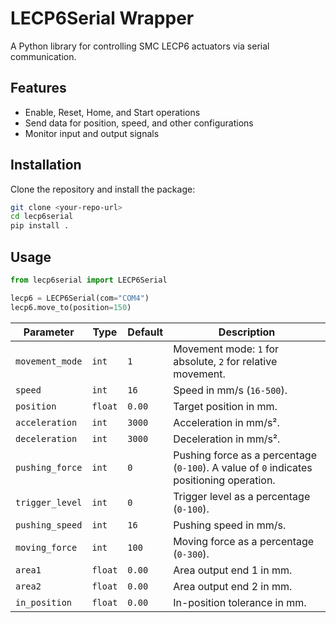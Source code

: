 # LECP6Serial Wrapper

A Python library for controlling SMC LECP6 actuators via serial communication.

## Features

- Enable, Reset, Home, and Start operations
- Send data for position, speed, and other configurations
- Monitor input and output signals

## Installation

Clone the repository and install the package:

```bash
git clone <your-repo-url>
cd lecp6serial
pip install .
```

## Usage

```python
from lecp6serial import LECP6Serial

lecp6 = LECP6Serial(com="COM4")
lecp6.move_to(position=150)

```

| Parameter        | Type    | Default | Description                                                                              |
|------------------|---------|---------|------------------------------------------------------------------------------------------|
| `movement_mode`  | `int`   | `1`     | Movement mode: `1` for absolute, `2` for relative movement.                              |
| `speed`          | `int`   | `16`    | Speed in mm/s (`16-500`).                                                                |
| `position`       | `float` | `0.00`  | Target position in mm.                                                                   |
| `acceleration`   | `int`   | `3000`  | Acceleration in mm/s².                                                                   |
| `deceleration`   | `int`   | `3000`  | Deceleration in mm/s².                                                                   |
| `pushing_force`  | `int`   | `0`     | Pushing force as a percentage (`0-100`). A value of `0` indicates positioning operation. |
| `trigger_level`  | `int`   | `0`     | Trigger level as a percentage (`0-100`).                                                 |
| `pushing_speed`  | `int`   | `16`    | Pushing speed in mm/s.                                                                   |
| `moving_force`   | `int`   | `100`   | Moving force as a percentage (`0-300`).                                                  |
| `area1`          | `float` | `0.00`  | Area output end 1 in mm.                                                                 |
| `area2`          | `float` | `0.00`  | Area output end 2 in mm.                                                                 |
| `in_position`    | `float` | `0.00`  | In-position tolerance in mm.                                                             |
